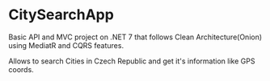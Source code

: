 # CitySearchApp
Basic API and MVC project on .NET 7 that follows Clean Architecture(Onion) using MediatR and CQRS features.

Allows to search Cities in Czech Republic and get it's information like GPS coords.
